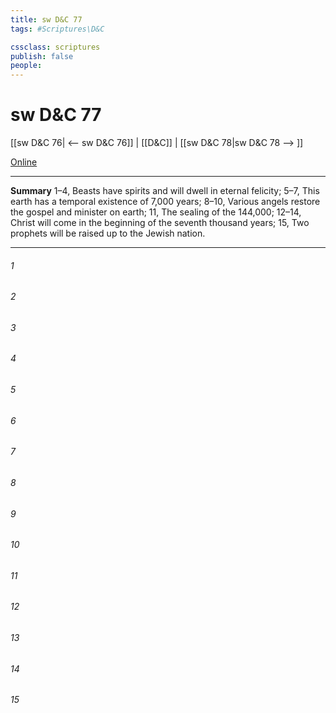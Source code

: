 ```yaml
---
title: sw D&C 77
tags: #Scriptures\D&C

cssclass: scriptures
publish: false
people:
---
```


# sw D&C 77
[[sw D&C 76| <-- sw D&C 76]] | [[D&C]] | [[sw D&C 78|sw D&C 78 --> ]]

[Online](https://churchofjesuschrist.org/study/scriptures/dc-testament/dc/77?lang=eng)

---
__Summary__
1–4, Beasts have spirits and will dwell in eternal felicity; 5–7, This earth has a temporal existence of 7,000 years; 8–10, Various angels restore the gospel and minister on earth; 11, The sealing of the 144,000; 12–14, Christ will come in the beginning of the seventh thousand years; 15, Two prophets will be raised up to the Jewish nation.

---
###### 1 


###### 2 


###### 3 


###### 4 


###### 5 


###### 6 


###### 7 


###### 8 


###### 9 


###### 10 


###### 11 


###### 12 


###### 13 


###### 14 


###### 15 


